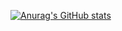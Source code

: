 [![Anurag's GitHub stats](https://github-readme-stats.vercel.app/api?duyng21303=duyng21303)](https://github.com/anuraghazra/github-readme-stats)

